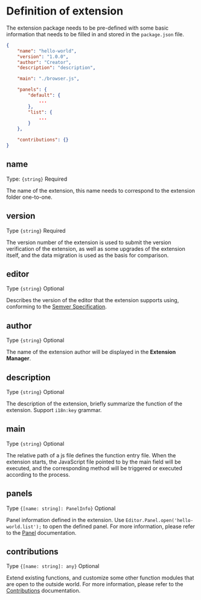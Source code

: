 # Definition of extension

The extension package needs to be pre-defined with some basic information that needs to be filled in and stored in the `package.json` file.

```json
{
    "name": "hello-world",
    "version": "1.0.0",
    "author": "Creator",
    "description": "description",

    "main": "./browser.js",

    "panels": {
        "default": {
            ...
        },
        "list": {
            ...
        }
    },

    "contributions": {}
}
```

## name

Type: `{string}` Required

The name of the extension, this name needs to correspond to the extension folder one-to-one.

## version

Type `{string}` Required

The version number of the extension is used to submit the version verification of the extension, as well as some upgrades of the extension itself, and the data migration is used as the basis for comparison.

## editor

Type `{string}` Optional

Describes the version of the editor that the extension supports using, conforming to the [Semver Specification](https://semver.org/).

## author

Type `{string}` Optional

The name of the extension author will be displayed in the **Extension Manager**.

## description

Type `{string}` Optional

The description of the extension, briefly summarize the function of the extension. Support `i18n:key` grammar.

## main

Type `{string}` Optional

The relative path of a js file defines the function entry file. When the extension starts, the JavaScript file pointed to by the main field will be executed, and the corresponding method will be triggered or executed according to the process.

## panels

Type `{[name: string]: PanelInfo}` Optional

Panel information defined in the extension. Use `Editor.Panel.open('hello-world.list');` to open the defined panel. For more information, please refer to the [Panel](./panel.md) documentation.

## contributions

Type `{[name: string]: any}` Optional

Extend existing functions, and customize some other function modules that are open to the outside world. For more information, please refer to the [Contributions](./contributions.md) documentation.
